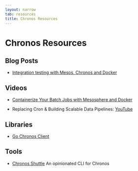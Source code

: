 ```yaml
---
layout: narrow
tab: resources
title: Chronos Resources
---
```


# Chronos Resources

## Blog Posts

* [Integration testing with Mesos, Chronos and Docker](https://mesosphere.com/blog/2015/03/26/integration-testing-with-mesos-chronos-docker/)

## Videos

* [Containerize Your Batch Jobs with Mesosphere and Docker](https://mesosphere.com/blog/2014/12/03/docker-on-mesos-with-chronos/)

* Replacing Cron & Building Scalable Data Pipelines: [YouTube](http://www.youtube.com/watch?v=FLqURrtS8IA)

## Libraries

* [Go Chronos Client](https://github.com/yieldbot/chronos-client)

## Tools

* [Chronos Shuttle](https://github.com/yieldbot/chronos-shuttle) An opinionated CLI for Chronos

